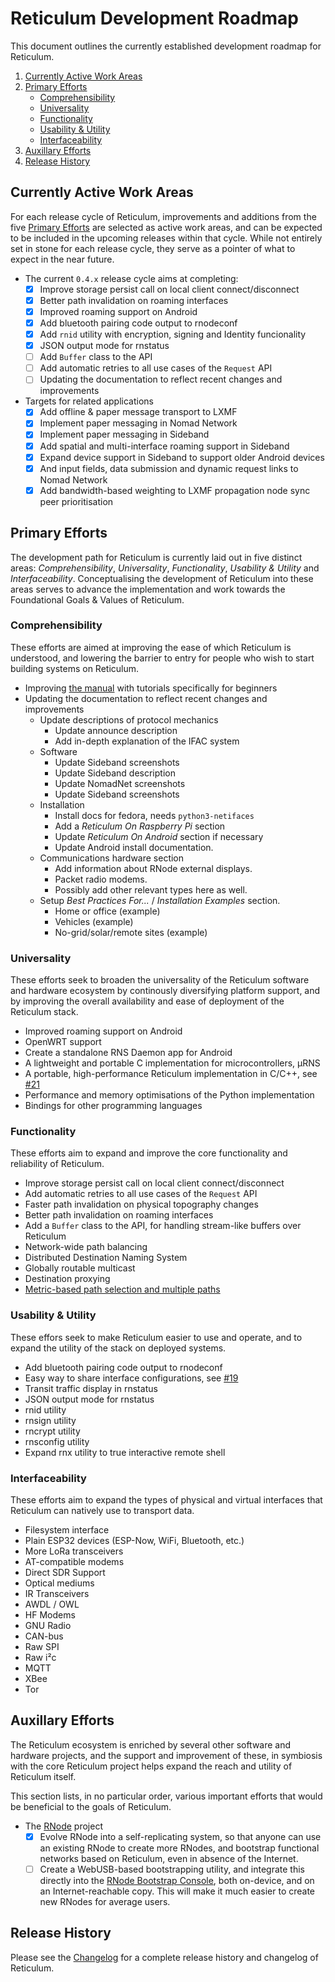 # Reticulum Development Roadmap
This document outlines the currently established development roadmap for Reticulum.

1. [Currently Active Work Areas](#currently-active-work-areas)
2. [Primary Efforts](#primary-efforts)
    - [Comprehensibility](#comprehensibility)
    - [Universality](#universality)
    - [Functionality](#functionality)
    - [Usability & Utility](#usability--utility)
    - [Interfaceability](#interfaceability)
3. [Auxillary Efforts](#auxillary-efforts)
4. [Release History](#release-history)

## Currently Active Work Areas
For each release cycle of Reticulum, improvements and additions from the five [Primary Efforts](#primary-efforts) are selected as active work areas, and can be expected to be included in the upcoming releases within that cycle. While not entirely set in stone for each release cycle, they serve as a pointer of what to expect in the near future.

- The current `0.4.x` release cycle aims at completing:
  - [x] Improve storage persist call on local client connect/disconnect
  - [x] Better path invalidation on roaming interfaces
  - [x] Improved roaming support on Android
  - [x] Add bluetooth pairing code output to rnodeconf
  - [x] Add `rnid` utility with encryption, signing and Identity funcionality
  - [x] JSON output mode for rnstatus
  - [ ] Add `Buffer` class to the API
  - [ ] Add automatic retries to all use cases of the `Request` API
  - [ ] Updating the documentation to reflect recent changes and improvements
- Targets for related applications
  - [x] Add offline & paper message transport to LXMF
  - [x] Implement paper messaging in Nomad Network
  - [x] Implement paper messaging in Sideband
  - [x] Add spatial and multi-interface roaming support in Sideband
  - [x] Expand device support in Sideband to support older Android devices
  - [x] And input fields, data submission and dynamic request links to Nomad Network
  - [x] Add bandwidth-based weighting to LXMF propagation node sync peer prioritisation

## Primary Efforts
The development path for Reticulum is currently laid out in five distinct areas: *Comprehensibility*, *Universality*, *Functionality*, *Usability & Utility* and *Interfaceability*. Conceptualising the development of Reticulum into these areas serves to advance the implementation and work towards the Foundational Goals & Values of Reticulum.

### Comprehensibility
These efforts are aimed at improving the ease of which Reticulum is understood, and lowering the barrier to entry for people who wish to start building systems on Reticulum.

- Improving [the manual](https://markqvist.github.io/Reticulum/manual/) with tutorials specifically for beginners
- Updating the documentation to reflect recent changes and improvements
    - Update descriptions of protocol mechanics
        - Update announce description
        - Add in-depth explanation of the IFAC system
    - Software
        - Update Sideband screenshots
        - Update Sideband description
        - Update NomadNet screenshots
        - Update Sideband screenshots
    - Installation
        - Install docs for fedora, needs `python3-netifaces`
        - Add a *Reticulum On Raspberry Pi* section
        - Update *Reticulum On Android* section if necessary
        - Update Android install documentation.
    - Communications hardware section
        - Add information about RNode external displays.
        - Packet radio modems.
        - Possibly add other relevant types here as well.
    - Setup *Best Practices For...* / *Installation Examples* section.
        - Home or office (example)
        - Vehicles (example)
        - No-grid/solar/remote sites (example)

### Universality
These efforts seek to broaden the universality of the Reticulum software and hardware ecosystem by continously diversifying platform support, and by improving the overall availability and ease of deployment of the Reticulum stack.

- Improved roaming support on Android
- OpenWRT support
- Create a standalone RNS Daemon app for Android
- A lightweight and portable C implementation for microcontrollers, µRNS
- A portable, high-performance Reticulum implementation in C/C++, see [#21](https://github.com/markqvist/Reticulum/discussions/21)
- Performance and memory optimisations of the Python implementation
- Bindings for other programming languages

### Functionality
These efforts aim to expand and improve the core functionality and reliability of Reticulum.

- Improve storage persist call on local client connect/disconnect
- Add automatic retries to all use cases of the `Request` API
- Faster path invalidation on physical topography changes
- Better path invalidation on roaming interfaces
- Add a `Buffer` class to the API, for handling stream-like buffers over Reticulum
- Network-wide path balancing
- Distributed Destination Naming System
- Globally routable multicast
- Destination proxying
- [Metric-based path selection and multiple paths](https://github.com/markqvist/Reticulum/discussions/86)

### Usability & Utility
These effors seek to make Reticulum easier to use and operate, and to expand the utility of the stack on deployed systems.

- Add bluetooth pairing code output to rnodeconf
- Easy way to share interface configurations, see [#19](https://github.com/markqvist/Reticulum/discussions/19)
- Transit traffic display in rnstatus
- JSON output mode for rnstatus
- rnid utility
- rnsign utility
- rncrypt utility
- rnsconfig utility
- Expand rnx utility to true interactive remote shell

### Interfaceability
These efforts aim to expand the types of physical and virtual interfaces that Reticulum can natively use to transport data.

- Filesystem interface
- Plain ESP32 devices (ESP-Now, WiFi, Bluetooth, etc.)
- More LoRa transceivers
- AT-compatible modems
- Direct SDR Support
- Optical mediums
- IR Transceivers
- AWDL / OWL
- HF Modems
- GNU Radio
- CAN-bus
- Raw SPI
- Raw i²c
- MQTT
- XBee
- Tor

## Auxillary Efforts
The Reticulum ecosystem is enriched by several other software and hardware projects, and the support and improvement of these, in symbiosis with the core Reticulum project helps expand the reach and utility of Reticulum itself.

This section lists, in no particular order, various important efforts that would be beneficial to the goals of Reticulum.

- The [RNode](https://unsigned.io/rnode/) project
    - [x] Evolve RNode into a self-replicating system, so that anyone can use an existing RNode to create more RNodes, and bootstrap functional networks based on Reticulum, even in absence of the Internet.
    - [ ] Create a WebUSB-based bootstrapping utility, and integrate this directly into the [RNode Bootstrap Console](#), both on-device, and on an Internet-reachable copy. This will make it much easier to create new RNodes for average users.

## Release History

Please see the [Changelog](./Changelog.md) for a complete release history and changelog of Reticulum.
